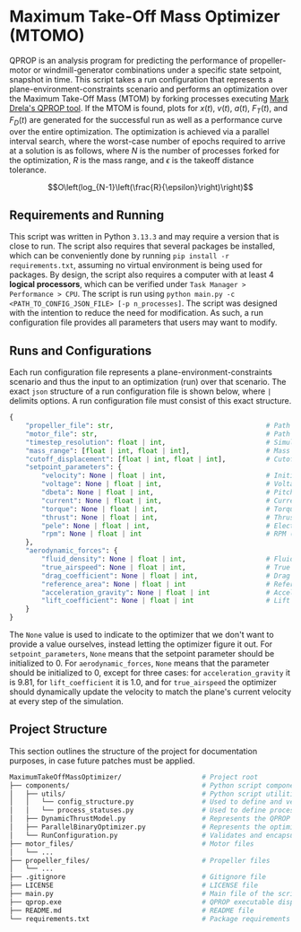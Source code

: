 # Maximum Take-Off Mass Optimizer (MTOMO)

QPROP is an analysis program for predicting the performance of propeller-motor or windmill-generator combinations under a specific state setpoint, snapshot in time. This script takes a run configuration that represents a plane-environment-constraints scenario and performs an optimization over the Maximum Take-Off Mass (MTOM) by forking processes executing [Mark Drela's QPROP tool](https://web.mit.edu/drela/Public/web/qprop/). If the MTOM is found, plots for $x(t)$, $v(t)$, $a(t)$, $F_T(t)$, and $F_D(t)$ are generated for the successful run as well as a performance curve over the entire optimization. The optimization is achieved via a parallel interval search, where the worst-case number of epochs required to arrive at a solution is as follows, where $N$ is the number of processes forked for the optimization, $R$ is the mass range, and $\epsilon$ is the takeoff distance tolerance.

$$O\left(log_{N-1}\left(\frac{R}{\epsilon}\right)\right)$$

## Requirements and Running

This script was written in Python `3.13.3` and may require a version that is close to run. The script also requires that several packages be installed, which can be conveniently done by running `pip install -r requirements.txt`, assuming no virtual environment is being used for packages. By design, the script also requires a computer with at least 4 **logical processors**, which can be verified under `Task Manager > Performance > CPU`. The script is run using `python main.py -c <PATH_TO_CONFIG_JSON_FILE> [-p n_processes]`. The script was designed with the intention to reduce the need for modification. As such, a run configuration file provides all parameters that users may want to modify.

## Runs and Configurations

Each run configuration file represents a plane-environment-constraints scenario and thus the input to an optimization (run) over that scenario. The exact `json` structure of a run configuration file is shown below, where `|` delimits options. A run configuration file must consist of this exact structure.

```py
{
    "propeller_file": str,                                      # Path to propeller file
    "motor_file": str,                                          # Path to motor file
    "timestep_resolution": float | int,                         # Simulation time (s) step size
    "mass_range": [float | int, float | int],                   # Mass (kg) range to search
    "cutoff_displacement": [float | int, float | int],          # Cutoff distance (m) range
    "setpoint_parameters": {
        "velocity": None | float | int,                         # Initial velocity (m/s)
        "voltage": None | float | int,                          # Voltage (V)
        "dbeta": None | float | int,                            # Pitch-change angle (deg)
        "current": None | float | int,                          # Current (A)
        "torque": None | float | int,                           # Torque (N·m)
        "thrust": None | float | int,                           # Thrust (N)
        "pele": None | float | int,                             # Electrical Power (W)
        "rpm": None | float | int                               # RPM (rpm)
    },
    "aerodynamic_forces": {
        "fluid_density": None | float | int,                    # Fluid density (kg/m^3)
        "true_airspeed": None | float | int,                    # True airspeed (m/s)
        "drag_coefficient": None | float | int,                 # Drag coefficient
        "reference_area": None | float | int                    # Reference area (m^2)
        "acceleration_gravity": None | float | int              # Acceleration due to gravity (m/s^2)
        "lift_coefficient": None | float | int                  # Lift coefficient
    }
}
```

The `None` value is used to indicate to the optimizer that we don't want to provide a value ourselves, instead letting the optimizer figure it out. For `setpoint_parameters`, `None` means that the setpoint parameter should be initialized to 0. For `aerodynamic_forces`, `None` means that the parameter should be initialized to 0, except for three cases: for `acceleration_gravity` it is 9.81, for `lift_coefficient` it is 1.0, and for `true_airspeed` the optimizer should dynamically update the velocity to match the plane's current velocity at every step of the simulation.

## Project Structure

This section outlines the structure of the project for documentation purposes, in case future patches must be applied.

```bash
MaximumTakeOffMassOptimizer/                    # Project root
├── components/                                 # Python script components
│   ├── utils/                                  # Python script utilities
│   │   └── config_structure.py                 # Used to define and verify config structure
│   │   └── process_statuses.py                 # Used to define process status enums
│   ├── DynamicThrustModel.py                   # Represents the QPROP (slave) process
│   ├── ParallelBinaryOptimizer.py              # Represents the optimizer (master) process
│   └── RunConfiguration.py                     # Validates and encapsulates a run configuration
├── motor_files/                                # Motor files
│   └── ...
├── propeller_files/                            # Propeller files
│   └── ...
├── .gitignore                                  # Gitignore file
├── LICENSE                                     # LICENSE file
├── main.py                                     # Main file of the script
├── qprop.exe                                   # QPROP executable dispatched by the script
├── README.md                                   # README file
└── requirements.txt                            # Package requirements file
```
